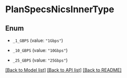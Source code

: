 # PlanSpecsNicsInnerType

## Enum


* `_1_GBPS` (value: `"1Gbps"`)

* `_10_GBPS` (value: `"10Gbps"`)

* `_25_GBPS` (value: `"25Gbps"`)


[[Back to Model list]](../README.md#documentation-for-models) [[Back to API list]](../README.md#documentation-for-api-endpoints) [[Back to README]](../README.md)


